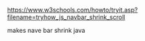 https://www.w3schools.com/howto/tryit.asp?filename=tryhow_js_navbar_shrink_scroll

makes nave bar shrink
java
